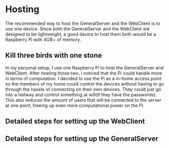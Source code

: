 # Hosting
The recommended way to host the GeneralServer and the WebClient is to use one device. Since both the GeneralServer and the WebClient are designed to be lightweight,
a good device to host them both would be a Raspberry Pi with 4GB+ of memory. 

## Kill three birds with one stone
In my personal setup, I use one Raspberry Pi to host the GeneralServer and WebClient. After hosting those two, I noticed that the Pi could handle more
in terms of computation. I decided to use the Pi as a in-home access point so the members of my home could control the devices without having to go through the
hassle of connecting on their own devices. They could just go into a hallway and control something at will(if they have the passwords). This also reduces the
amount of users that will be connected to the server at one point, freeing up even more computational power on the Pi.




## Detailed steps for setting up the WebClient


## Detailed steps for setting up the GeneralServer
